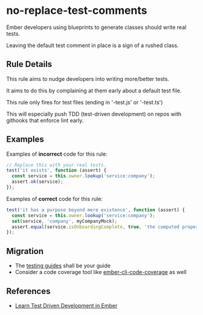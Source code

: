 # no-replace-test-comments

Ember developers using blueprints to generate classes should write real tests.

Leaving the default test comment in place is a sign of a rushed class.

## Rule Details

This rule aims to nudge developers into writing more/better tests.

It aims to do this by complaining at them early about a default test file.

This rule only fires for test files (ending in '-test.js' or '-test.ts')

This will especially push TDD (test-driven development) on repos with githooks that enforce lint early.

## Examples

Examples of **incorrect** code for this rule:

```js
// Replace this with your real tests.
test('it exists', function (assert) {
  const service = this.owner.lookup('service:company');
  assert.ok(service);
});
```

Examples of **correct** code for this rule:

```js
test('it has a purpose beyond mere existence', function (assert) {
  const service = this.owner.lookup('service:company');
  set(service, 'company', myCompanyMock);
  assert.equal(service.isOnboardingComplete, true, 'the computed property works as expected');
});
```

## Migration

- The [testing guides](https://guides.emberjs.com/release/testing/testing-components/) shall be your guide
- Consider a code coverage tool like [ember-cli-code-coverage](https://github.com/kategengler/ember-cli-code-coverage) as well

## References

- [Learn Test Driven Development in Ember](https://learntdd.in/ember/)
